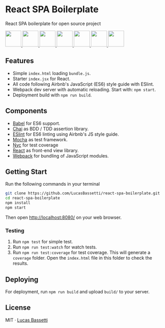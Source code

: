 # React SPA Boilerplate

React SPA boilerplate for open source project

<a href="https://facebook.github.io/react/" target="_blank"> <img src="https://cdn.worldvectorlogo.com/logos/react.svg" height="50" />
</a> <a href="https://webpack.github.io" target="_blank"> <img src="https://cdn.worldvectorlogo.com/logos/webpack.svg" height="50" />
</a> <a href="http://eslint.org" target="_blank"> <img src="https://cdn.worldvectorlogo.com/logos/eslint.svg" height="50" /> </a> <a href="https://mochajs.org/" target="_blank"> <img src="https://avatars0.githubusercontent.com/u/8770005?v=3&s=400" height="50" /> </a> <a href="http://chaijs.com/" target="_blank"> <img src="https://camo.githubusercontent.com/431283cc1643d02167aac31067137897507c60fc/687474703a2f2f636861696a732e636f6d2f696d672f636861692d6c6f676f2e706e67" height="50" /> </a> <a href="https://github.com/airbnb/javascript" target="_blank"> <img src="https://cdn.worldvectorlogo.com/logos/airbnb-2.svg" height="50" /> </a> <a href="https://babeljs.io" target="_blank">
  <img src="https://raw.githubusercontent.com/babel/logo/master/babel.png" height="50" />
</a>

## Features

- Simple `index.html` loading `bundle.js`.
- Starter `index.jsx` for React.
- All code following Airbnb's JavaScript (ES6) style guide with ESlint.
- Webpack dev server with automatic reloading. Start with: `npm start`.
- Deployment build with `npm run build`.

## Components

- [Babel](https://babeljs.io) for ES6 support.
- [Chai](http://chaijs.com/) as BDD / TDD assertion library.
- [ESlint](http://eslint.org) for ES6 linting using Airbnb's JS style guide.
- [Mocha](https://mochajs.org/) as test framework.
- [Nyc](https://github.com/istanbuljs/nyc) for test coverage
- [React](https://facebook.github.io/react/) as front-end view library.
- [Webpack](https://webpack.github.io) for bundling of JavaScript modules.

## Getting Start

Run the following commands in your terminal

```bash
git clone https://github.com/LucasBassetti/react-spa-boilerplate.git
cd react-spa-boilerplate
npm install
npm start
```

Then open [http://localhost:8080/](http://localhost:8080/) on your web browser.

### Testing

1. Run `npm test` for simple test.
2. Run `npm run test:watch` for watch tests.
3. Run `npm run test:coverage` for test coverage. This will generate a `coverage` folder. Open the `index.html` file in this folder to check the results.

## Deploying

For deployment, run `npm run build` and upload `build/` to your server.

## License

MIT · [Lucas Bassetti](http://lucasbassetti.com.br)
